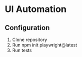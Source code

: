 # UI Automation
## Configuration

1. Clone repository
2. Run npm init playwright@latest
3. Run tests